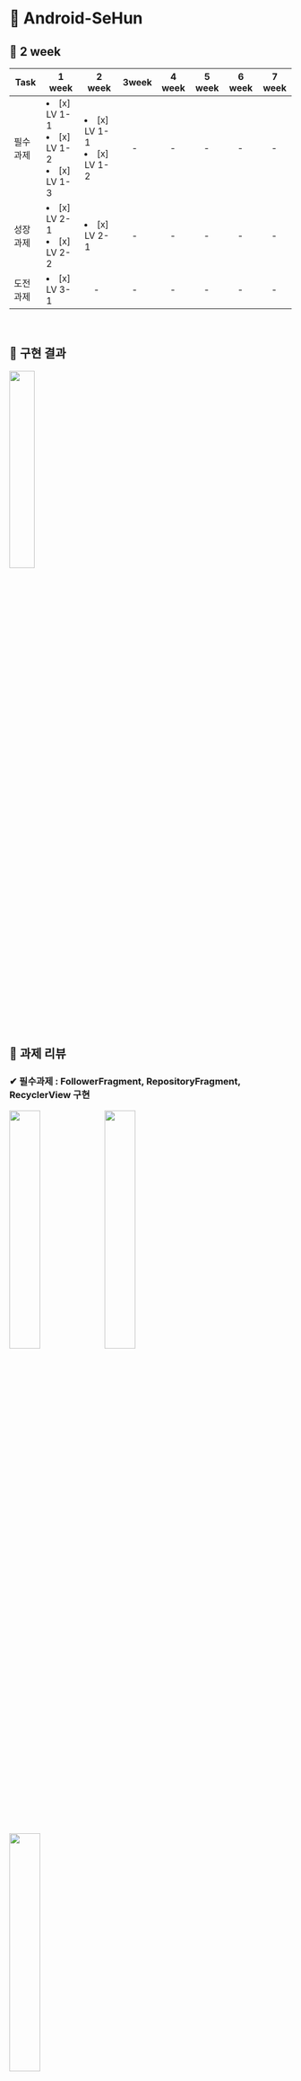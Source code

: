 # &#128154; Android-SeHun

## &#128204; 2 week

| Task           |1 week|2 week|3week|4 week|5 week|6 week|7 week|
|----------------|---------------|---------------|----------------|-----------|-----------|-----------|-----------|
| 필수 과제 | <li> [x] LV 1-1</li><li> [x] LV 1-2</li><li> [x] LV 1-3</li> | <li> [x] LV 1-1</li><li> [x] LV 1-2</li>|　-|　-|　-|　-|　-|
| 성장 과제 | <li> [x] LV 2-1</li><li> [x] LV 2-2</li> | <li> [x] LV 2-1</li>|　-|　-|　-|　-|　-|
| 도전 과제 | <li> [x] LV 3-1</li> |　-|　-|　-|　-|　-|　-|

<br/>

## &#128204; 구현 결과

<img src="https://user-images.githubusercontent.com/81347125/167109903-d18f55f1-ec5f-4558-a3ad-17d20706f196.gif" width="30%"> 
<br>

## &#128204; 과제 리뷰

### &#10004; 필수과제 : FollowerFragment, RepositoryFragment, RecyclerView 구현

<img src="https://user-images.githubusercontent.com/81347125/167101051-5d32e5c2-41f0-445a-981d-0727276ceae6.png" width = "33%"> <img src="https://user-images.githubusercontent.com/81347125/167101048-0037fd6b-d06f-4cc6-8ec8-44d387a2eff2.png" width = "33%"> <img src="https://user-images.githubusercontent.com/81347125/167101046-1126c3d9-8361-438e-8680-efe5c4dafbc3.png" width="33%">
<br>

#### 1. Activity에 Fragment 배치하기

> 1. HomeActivity.xml에 FragmentContainerView 배치

 ``` kotlin
 <androidx.fragment.app.FragmentContainerView
     android:layout_width="wrap_content"
     android:layout_height="wrap_content" />
 ```

> 2. Fragment 2개 생성 후, HomeActivity와 Fragment 연동

 ``` kotlin
 private fun initTransactionEvent() {
     val followerFragment = FollowerFragment()
     val repositoryFragment = RepositoryFragment()
     ...
    }
 ```

> 3. FollowerFragment 디폴트로 설정

 ``` kotlin
supportFragmentManager.beginTransaction().add(R.id.fcv_home_swaplist, followerFragment).commit()
 ```

> 4. 버튼 분기 처리

 ``` kotlin
with(binding) {
    btnHomeFollowerlist.setOnClickListener {
        supportFragmentManager.beginTransaction().replace(
            R.id.fcv_home_swaplist,
            followerFragment
        ).commit()
    }

    btnHomeRepositorylist.setOnClickListener {
        supportFragmentManager.beginTransaction().replace(
            R.id.fcv_home_swaplist,
            repositoryFragment
        ).commit()
    }
}
 ```

#### 2. RecyclerView 구현하기

> 1. FollowerFragment.xml에 RecyclerView 배치(RepositoryFragment 동일)

 ``` kotlin
 <androidx.recyclerview.widget.RecyclerView
     android:layout_width="match_parent"
     android:layout_height="match_parent"
     app:layoutManager="androidx.recyclerview.widget.LinearLayoutManager" />
 ```

> 2. RecyclerView에 들어갈 item_follower.xml 추가 및 디자인

 ``` kotlin
 <androidx.constraintlayout.widget.ConstraintLayout
     android:layout_width="match_parent"
     android:layout_height="wrap_content">
     ...
 </androidx.constraintlayout.widget.ConstraintLayout>
 ```

> 3. item_follower.xml에 루트를 layout으로 수정, data 태그 추가 및 variable 설정

 ``` kotlin
<?xml version="1.0" encoding="utf-8"?>
<layout xmlns:android="http://schemas.android.com/apk/res/android"
    xmlns:app="http://schemas.android.com/apk/res-auto">

    <data>

        <variable
            name="follower"
            type="com.example.sehun.data.local.HomeFragmentData" />
    </data>

    <androidx.constraintlayout.widget.ConstraintLayout
        android:layout_width="match_parent"
        android:layout_height="wrap_content">
        
        <TextView
            android:text="@{follower.name}" />

        <TextView
            android:text="@{follower.introduce}" />
    </androidx.constraintlayout.widget.ConstraintLayout>
</layout>
 ```

> 4. DataClass 추가

 ``` kotlin
data class HomeFragmentData(
    val name: String,
    val introduce: String
)
 ```

> 5. RecyclerView Adapter 추가

 ``` kotlin
class FollowerAdapter(private val itemClick: (HomeFragmentData) -> Unit) :
    RecyclerView.Adapter<FollowerAdapter.FollowerViewHolder>() {
    val itemList = mutableListOf<HomeFragmentData>()

    override fun onCreateViewHolder(parent: ViewGroup, viewType: Int): FollowerViewHolder {
        val binding = ItemFollowerListBinding.inflate(
            LayoutInflater.from(parent.context), parent, false
        )
        return FollowerViewHolder(binding, itemClick)
    }

    override fun onBindViewHolder(holder: FollowerViewHolder, position: Int) {
        holder.onBind(itemList[position])
    }

    override fun getItemCount(): Int = itemList.size

    class FollowerViewHolder(
        private val binding: ItemFollowerListBinding,
        private val itemClick: (HomeFragmentData) -> Unit
    ) : RecyclerView.ViewHolder(binding.root) {

        fun onBind(data: HomeFragmentData) {
            binding.follower = data
            binding.root.setOnClickListener {
                itemClick(data)
            }
        }
    }
}
 ```

> 6. RecyclerView 연동

 ``` kotlin
private fun initMainAdapter() {
    binding.rvFollowerList.adapter = followerAdapter
}
 ```

> 7. FollowerFragment에서 RecyclerView item에 데이터 삽입

 ``` kotlin
private fun addItemList() {
    followerAdapter.itemList.addAll(
        listOf<HomeFragmentData>(
            HomeFragmentData("권용민", "1111"),
            HomeFragmentData("김세훈", "2222"),
            HomeFragmentData("이종찬", "3333"),
            HomeFragmentData("이혜빈", "4444"),
            HomeFragmentData("최정원", "5555")
        )
    )
}
 ```

> 8. RepositoryFragment의 RecyclerView는 Grid Layout으로 디자인

 ``` kotlin
 app:layoutManager="androidx.recyclerview.widget.GridLayoutManager"        
 ```

#### 3. 텍스트 보기 제한하기

> ellipsize 속성 추가, 텍스트가 잘릴 시 '...'로 표기

 ``` kotlin
 android:ellipsize="end"
 ```

> maxLines 속성 추가, 텍스트 최대 1줄 표기

 ``` kotlin
 android:maxLines="1"
 ```

---

### &#10004; 성장과제 : Intent 전달, RecyclerView item Event 및 ItemDecoration 구현

<img src="https://user-images.githubusercontent.com/81347125/167101041-465064d0-2caa-4178-8149-93db80038127.png" width = "33%"> <img src="https://user-images.githubusercontent.com/81347125/167101036-348e2e96-9e72-4840-92d0-2a7e353d02b3.png" width = "33%"> <img src="https://user-images.githubusercontent.com/81347125/167101026-f49cff09-7b41-42d4-b81d-e8d999aa6edc.png" width="33%">
<br>

#### 1. RecyclerView 아이템 클릭 시, 해당 아이템의 이름과 설명 값을 DetailActivity에서 보여주기

> 1. FollowerAdapter의 viewHolder 클래스 내부 onBind함수에 아이템 클릭리스너 구현
 
 ``` kotlin
fun onBind(data: HomeFragmentData) {
    binding.follower = data
    binding.root.setOnClickListener {
        itemClick(data)
    }
}
 ```

> 2. FollowerFragment에서 putExtra를 이용해, Intent에 값을 담고 넘겨줌

 ``` kotlin
private fun getInfo() {
    followerAdapter = FollowerAdapter {
        val intent = Intent(requireContext(), DetailActivity::class.java)
        intent.apply {
            putExtra("name", it.name)
            putExtra("introduce", it.introduce)
        }
        startActivity(intent)
    }
}
 ```

> 3. Intent 값을 받고, 텍스트 뷰 세팅

 ``` kotlin
private fun setInfo() {
    val name = intent.getStringExtra("name")
    val intro = intent.getStringExtra("introduce")
    binding.tvDetailName.text = name.toString()
    binding.tvDetailDetailintro.text = intro.toString()
}
 ```

---

### &#10004; 도전과제 : 보일러 플레이트 코드 및 notifyDataSetChanged 개선방안

<img src="https://user-images.githubusercontent.com/81347125/167100998-7f1b1e02-c798-43c4-9a42-736913aa13b6.png" width = "45%"> <img src="https://user-images.githubusercontent.com/81347125/167100964-20953aef-21e9-43a0-961d-5bff0e6e4f07.png" width = "45%"> 
<br>

---

## &#128204; 추가자료

#### 1. RecyclerView 더 [알아보기](https://s2ehun.tistory.com/)

#### 2. notifyDataSetChanged 더 [알아보기](https://s2ehun.tistory.com/)
